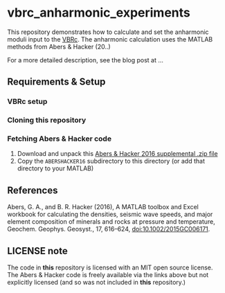 # vbrc_anharmonic_experiments

This repository demonstrates how to calculate and set the anharmonic moduli input
to the [VBRc](https://vbr-calc.github.io/vbr/). The anharmonic calculation uses
the MATLAB methods from Abers & Hacker (20..)

For a more detailed description, see the blog post at ...

## Requirements & Setup 

### VBRc setup 

### Cloning this repository 

### Fetching Abers & Hacker code
 
1. Download and unpack this [Abers & Hacker 2016 supplemental .zip file](https://agupubs.onlinelibrary.wiley.com/action/downloadSupplement?doi=10.1002%2F2015GC006171&file=ggge20945-sup-0001-2015GC006171-s01.zip)
2. Copy the `ABERSHACKER16` subdirectory to this directory (or add that directory to your MATLAB)


## References

Abers, G. A., and B. R. Hacker (2016), A MATLAB toolbox and Excel workbook for 
calculating the densities, seismic wave speeds, and major element composition of 
minerals and rocks at pressure and temperature, Geochem. Geophys. Geosyst., 17, 
616–624, [doi:10.1002/2015GC006171](https://doi.org/10.1002/2015GC006171). 

## LICENSE note

The code in **this** repository is licensed with an MIT open source license. The Abers & Hacker 
code is freely available via the links above but not explicitly licensed (and so was not included 
in **this** repository.)